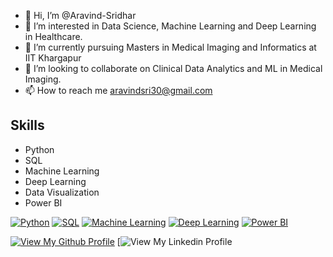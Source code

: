 - 👋 Hi, I’m @Aravind-Sridhar
- 👀 I’m interested in Data Science, Machine Learning and Deep Learning in Healthcare.
- 🌱 I’m currently pursuing Masters in Medical Imaging and Informatics at IIT Khargapur
- 💞️ I’m looking to collaborate on Clinical Data Analytics and ML in Medical Imaging.
- 📫 How to reach me aravindsri30@gmail.com


## Skills

- Python
- SQL
- Machine Learning
- Deep Learning
- Data Visualization
- Power BI

[![Python](https://img.shields.io/badge/-Python-3776AB?style=flat-square&logo=python&logoColor=white)](https://www.python.org/)
[![SQL](https://img.shields.io/badge/-SQL-4479A1?style=flat-square&logo=postgresql&logoColor=white)](https://www.postgresql.org/)
[![Machine Learning](https://img.shields.io/badge/-Machine%20Learning-FF6F00?style=flat-square&logo=google-cloud&logoColor=white)](https://cloud.google.com/products/ai/ml/)
[![Deep Learning](https://img.shields.io/badge/-Deep%20Learning-FF7043?style=flat-square&logo=tensorflow&logoColor=white)](https://www.tensorflow.org/)
[![Power BI](https://img.shields.io/badge/-Power%20BI-F2C811?style=flat-square&logo=power-bi&logoColor=white)](https://powerbi.microsoft.com/)





[![View My Github Profile](https://img.shields.io/badge/-View%20My%20Github%20Profile-181717?style=for-the-badge&logo=github&logoColor=white)]([https://github.com/your-username](https://github.com/Aravind-Sridhar))
[![[View My Linkedin Profile](https://img.shields.io/badge/-LinkedIn-blue?style=flat-square&logo=linkedin&logoColor=white&link=https://www.linkedin.com/in/your-username/)]([https://www.linkedin.com/in/your-username/](https://www.linkedin.com/in/aravindsridhar30/))


<!---
Aravind-Sridhar/Aravind-Sridhar is a ✨ special ✨ repository because its `README.md` (this file) appears on your GitHub profile.
You can click the Preview link to take a look at your changes.
--->
